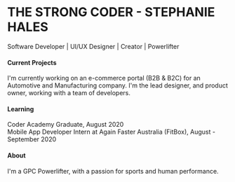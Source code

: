 
# THE STRONG CODER - STEPHANIE HALES

Software Developer  |  UI/UX Designer  |  Creator | Powerlifter 

#### Current Projects
I'm currently working on an e-commerce portal (B2B & B2C) for an Automotive and Manufacturing company. I'm the lead designer, and product owner, working with a team of developers. 

#### Learning
Coder Academy Graduate, August 2020
<br>
Mobile App Developer Intern at Again Faster Australia (FitBox), August - September 2020

#### About
I'm a GPC Powerlifter, with a passion for sports and human performance. 
